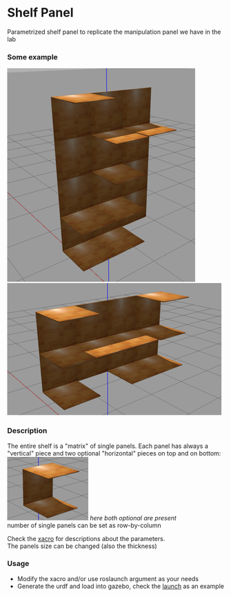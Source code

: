 # Shelf Panel
Parametrized shelf panel to replicate the manipulation panel we have in the lab

### Some example
![shelf1](./img/shelf1.png)
![shelf2](./img/shelf2.png)

### Description
The entire shelf is a "matrix" of single panels. Each panel has always a "vertical" piece and two optional "horizontal" pieces on top and on bottom:
![panel](./img/panel.png)
*here both optional are present*  
number of single panels can be set as row-by-column

Check the [xacro](./urdf/shelf.urdf.xacro) for descriptions about the parameters.  
The panels size can be changed (also the thickness)  

### Usage
- Modify the xacro and/or use roslaunch argument as your needs  
- Generate the urdf and load into gazebo, check the [launch](./launch/spawn_shelf.launch) as an example
